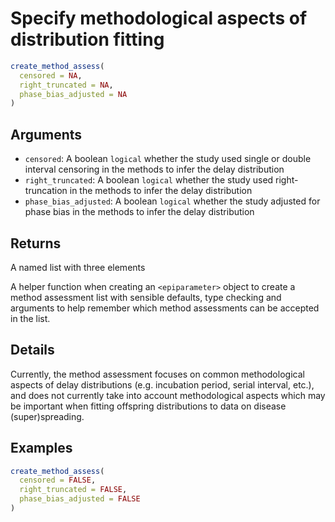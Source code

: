 # Specify methodological aspects of distribution fitting

```r
create_method_assess(
  censored = NA,
  right_truncated = NA,
  phase_bias_adjusted = NA
)
```

## Arguments

- `censored`: A boolean `logical` whether the study used single or double interval censoring in the methods to infer the delay distribution
- `right_truncated`: A boolean `logical` whether the study used right- truncation in the methods to infer the delay distribution
- `phase_bias_adjusted`: A boolean `logical` whether the study adjusted for phase bias in the methods to infer the delay distribution

## Returns

A named list with three elements

A helper function when creating an `<epiparameter>` object to create a method assessment list with sensible defaults, type checking and arguments to help remember which method assessments can be accepted in the list.

## Details

Currently, the method assessment focuses on common methodological aspects of delay distributions (e.g. incubation period, serial interval, etc.), and does not currently take into account methodological aspects which may be important when fitting offspring distributions to data on disease (super)spreading.

## Examples

```r
create_method_assess(
  censored = FALSE,
  right_truncated = FALSE,
  phase_bias_adjusted = FALSE
)
```
